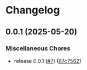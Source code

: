 # Changelog

## 0.0.1 (2025-05-20)


### Miscellaneous Chores

* release 0.0.1 ([#7](https://github.com/bodgit/awslogr/issues/7)) ([87c7562](https://github.com/bodgit/awslogr/commit/87c7562181a22b0027e75a88ef0a3439e9f9900e))
